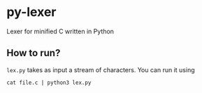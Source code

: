 # py-lexer
Lexer for minified C written in Python

## How to run?
`lex.py` takes as input a stream of characters. You can run it using
```
cat file.c | python3 lex.py
```
